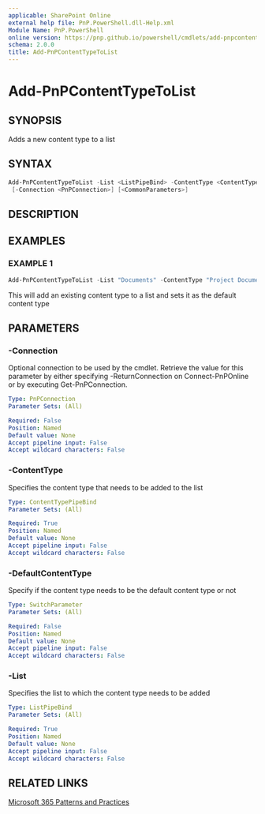 ```yaml
---
applicable: SharePoint Online
external help file: PnP.PowerShell.dll-Help.xml
Module Name: PnP.PowerShell
online version: https://pnp.github.io/powershell/cmdlets/add-pnpcontenttypetolist
schema: 2.0.0
title: Add-PnPContentTypeToList
---
```


# Add-PnPContentTypeToList

## SYNOPSIS
Adds a new content type to a list

## SYNTAX

```powershell
Add-PnPContentTypeToList -List <ListPipeBind> -ContentType <ContentTypePipeBind> [-DefaultContentType]
 [-Connection <PnPConnection>] [<CommonParameters>]
```

## DESCRIPTION

## EXAMPLES

### EXAMPLE 1
```powershell
Add-PnPContentTypeToList -List "Documents" -ContentType "Project Document" -DefaultContentType
```

This will add an existing content type to a list and sets it as the default content type

## PARAMETERS

### -Connection
Optional connection to be used by the cmdlet. Retrieve the value for this parameter by either specifying -ReturnConnection on Connect-PnPOnline or by executing Get-PnPConnection.

```yaml
Type: PnPConnection
Parameter Sets: (All)

Required: False
Position: Named
Default value: None
Accept pipeline input: False
Accept wildcard characters: False
```

### -ContentType
Specifies the content type that needs to be added to the list

```yaml
Type: ContentTypePipeBind
Parameter Sets: (All)

Required: True
Position: Named
Default value: None
Accept pipeline input: False
Accept wildcard characters: False
```

### -DefaultContentType
Specify if the content type needs to be the default content type or not

```yaml
Type: SwitchParameter
Parameter Sets: (All)

Required: False
Position: Named
Default value: None
Accept pipeline input: False
Accept wildcard characters: False
```

### -List
Specifies the list to which the content type needs to be added

```yaml
Type: ListPipeBind
Parameter Sets: (All)

Required: True
Position: Named
Default value: None
Accept pipeline input: False
Accept wildcard characters: False
```



## RELATED LINKS

[Microsoft 365 Patterns and Practices](https://aka.ms/m365pnp)